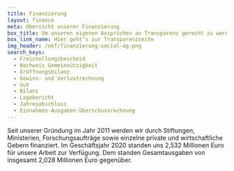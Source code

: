 ```yaml
---
title: Finanzierung
layout: finance
meta: Übersicht unserer Finanzierung
box_title: Um unseren eigenen Ansprüchen an Transparenz gerecht zu werden, haben wir die wichtigsten Transparenzinfos zusammengetragen
box_link_name: Hier geht's zur Transparenzseite
img_header: /okf/finanzierung-social-og.png
search_keys:
  - Freistellungsbescheid
  - Nachweis Gemeinnützigkeit
  - Eröffnungsbilanz
  - Gewinn- und Verlustrechnung
  - GuV
  - Bilanz
  - Lagebericht
  - Jahresabschluss
  - Einnahmen-Ausgaben-Überschussrechnung
---
```


Seit unserer Gründung im Jahr 2011 werden wir durch Stiftungen, Ministerien, Forschungsaufträge sowie einzelne private und wirtschaftliche Gebern finanziert. Im Geschäftsjahr 2020 standen uns 2,532 Millionen Euro für unsere Arbeit zur Verfügung. Dem standen Gesamtausgaben von insgesamt 2,028 Millionen Euro gegenüber.
